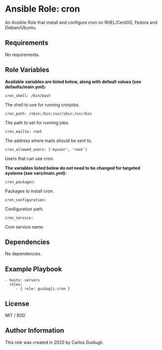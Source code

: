 Ansible Role: cron
=========

An Ansible Role that install and configure cron on RHEL/CentOS, Fedora and Debian/Ubuntu.

Requirements
------------

No requirements.

Role Variables
--------------

**Available variables are listed below, along with default values (see defaults/main.yml):**

    cron_shell: /bin/bash

The shell to use for running cronjobs.

    cron_path: /sbin:/bin:/usr/sbin:/usr/bin

The path to set for running jobs.

    cron_mailto: root

The address where mails should be sent to.

    cron_allowed_users: ['myuser', 'root']

Users that can use cron.

**The variables listed below do not need to be changed for targeted systems (see vars/main.yml):**

    cron_packages:

Packages to install cron.

    cron_configuration:

Configuration path.

    cron_service:

Cron service name.

Dependencies
------------

No dependencies.

Example Playbook
----------------

    - hosts: servers
      roles:
         - { role: guidugli.cron }

License
-------

MIT / BSD

Author Information
------------------

This role was created in 2020 by Carlos Guidugli.

